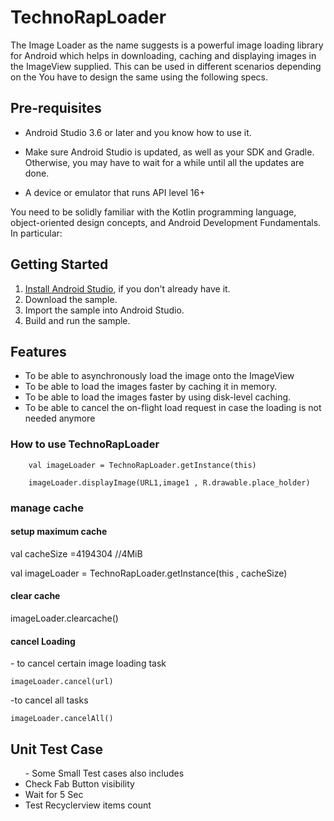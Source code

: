 # TechnoRapLoader
 The Image Loader as the name suggests is a powerful image loading library for Android which helps in downloading, caching and displaying images in the ImageView supplied. This can be used in different scenarios depending on the You have to design the same using the following specs. 

Pre-requisites
--------------

* Android Studio 3.6 or later and you know how to use it.

* Make sure Android Studio is updated, as well as your SDK and Gradle.
Otherwise, you may have to wait for a while until all the updates are done.

* A device or emulator that runs API level 16+

You need to be solidly familiar with the Kotlin programming language,
object-oriented design concepts, and Android Development Fundamentals.
In particular:

Getting Started
---------------

1. [Install Android Studio](https://developer.android.com/studio/install.html),
if you don't already have it.
2. Download the sample.
2. Import the sample into Android Studio.
3. Build and run the sample.

<h2>Features</h2>

<ul>
 <li>To be able to asynchronously load the image onto the ImageView</li>
 <li>To be able to load the images faster by caching it in memory. </li>
 <li>To be able to load the images faster by using disk-level caching. </li> 
 <li>To be able to cancel the on-flight load request in case the loading is not needed anymore </li>
</ul>

<h3>How to use TechnoRapLoader </h3>
       
        val imageLoader = TechnoRapLoader.getInstance(this)

        imageLoader.displayImage(URL1,image1 , R.drawable.place_holder)
	
<h3>manage cache </h3>
  
  <h4> setup maximum cache </h4>
  
  
   val cacheSize =4194304 //4MiB
   
   val imageLoader = TechnoRapLoader.getInstance(this  , cacheSize)
   
  <h4> clear cache </h4>
  
   imageLoader.clearcache()
   
   <h4>cancel Loading </h4>
    - to cancel certain image loading task 
   
    imageLoader.cancel(url)
    
  
   -to cancel all tasks
    
    imageLoader.cancelAll()

<h2>Unit Test Case</h2>
<ul>
- Some Small Test cases also includes
 <li>Check Fab Button visibility</li>
 <li>Wait for 5 Sec </li>
 <li>Test Recyclerview items count </li> 
 
</ul>